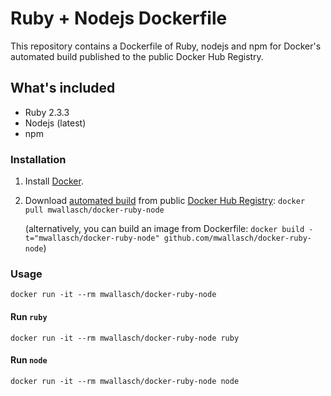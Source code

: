 # Ruby + Nodejs Dockerfile

This repository contains a Dockerfile of Ruby, nodejs and npm for Docker's automated build published to the public Docker Hub Registry.

## What's included
- Ruby 2.3.3
- Nodejs (latest)
- npm

### Installation
1. Install [Docker](https://www.docker.com/).

2. Download [automated build](https://registry.hub.docker.com/u/mwallasch/docker-ruby-node/) from public [Docker Hub Registry](https://registry.hub.docker.com/): `docker pull mwallasch/docker-ruby-node`

   (alternatively, you can build an image from Dockerfile: `docker build -t="mwallasch/docker-ruby-node" github.com/mwallasch/docker-ruby-node`)


### Usage

    docker run -it --rm mwallasch/docker-ruby-node

#### Run `ruby`

    docker run -it --rm mwallasch/docker-ruby-node ruby

#### Run `node`

    docker run -it --rm mwallasch/docker-ruby-node node
